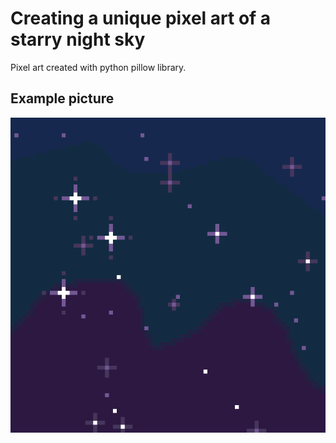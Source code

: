 # Creating a unique pixel art of a starry night sky

Pixel art created with python pillow library.

## Example picture

![Example picture](profile2.png "starry sky")